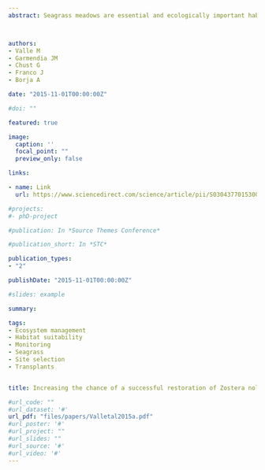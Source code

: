 ```yaml
---
abstract: Seagrass meadows are essential and ecologically important habitats in marine ecosystems providing physical, biological, economic and social benefits. Concern over their decreasing trends has triggered the development of many restoration programs worldwide. This research aims to define adequate strategies to restore Zostera noltii meadows through the application of field based experiments. To this end, we undertook transplant experiments. Results showed a greater growth of Z. noltii within sandy sediments in comparison to muddy sediments. Nevertheless, long term survival of transplants was observed for muddy environments sheltered from high water current. Applied habitat suitability model rightfully predicted the success of the transplant, suggesting such models as appropriate management-decision tools for selecting transplant sites. Although donor bed recovery was assessed using different strategies, from a similar state as starting point, seagrass recovered quicker in sandy sediment. In the light of our results several considerations in order to increase the chance of a successful restoration are stated to provide a sound basis to plan and implement further restoration projects of Z. noltii.



authors:
- Valle M
- Garmendia JM
- Chust G
- Franco J
- Borja A

date: "2015-11-01T00:00:00Z"

#doi: ""

featured: true

image:
  caption: ''
  focal_point: ""
  preview_only: false

links:

- name: Link
  url: https://www.sciencedirect.com/science/article/pii/S0304377015300073?via%3Dihub

#projects:
#- phD-project

#publication: In *Source Themes Conference*

#publication_short: In *STC*

publication_types:
- "2"

publishDate: "2015-11-01T00:00:00Z"

#slides: example

summary: 

tags:
- Ecosystem management
- Habitat suitability
- Monitoring
- Seagrass
- Site selection
- Transplants 


title: Increasing the chance of a successful restoration of Zostera noltii meadows 

#url_code: ""
#url_dataset: '#'
url_pdf: "files/papers/Valletal2015a.pdf"
#url_poster: '#'
#url_project: ""
#url_slides: ""
#url_source: '#'
#url_video: '#'
---
```


